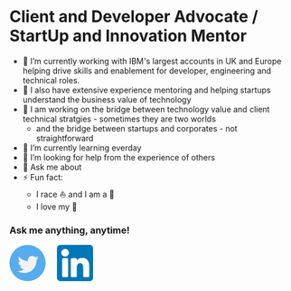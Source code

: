 # Client and Developer Advocate / StartUp and Innovation Mentor


- 🔭 I’m currently working with IBM's largest accounts in UK and Europe helping drive skills and enablement for developer, engineering and technical roles.
- :rocket: I also have extensive experience mentoring and helping startups understand the business value of technology
- :link: I am working on the bridge between technology value and client technical stratgies - sometimes they are two worlds
   - and the bridge between startups and corporates - not straightforward
- 🌱 I’m currently learning everday
- 🤔 I’m looking for help from the experience of others
- 💬 Ask me about 
- ⚡ Fun fact:
  - I race :sailboat: and I am a :mountain_bicyclist:
  - I love my :house_with_garden: 

### Ask me anything, anytime!

[![Twitter][1.2]][1]&nbsp;&nbsp;&nbsp;&nbsp;
[![LinkedIn][2.2]][2]&nbsp;&nbsp;&nbsp;&nbsp;

[1.2]: https://github.com/simonarbaker/simonarbaker/blob/master/twitter.png
[2.2]: https://github.com/simonarbaker/simonarbaker/blob/master/linkedin.png
[1]: https://twitter.com/SimonARBaker
[2]: https://linkedin.com/in/SimonARBaker
